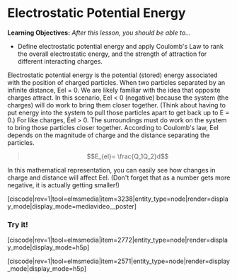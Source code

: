 # Electrostatic Potential Energy

**Learning Objectives:** _After this lesson, you should be able to…_

* Define electrostatic potential energy and apply Coulomb's Law to rank the overall electrostatic energy, and the strength of attraction for different interacting charges.


Electrostatic potential energy is the potential (stored) energy associated with the position of charged particles. When two particles separated by an infinite distance, Eel = 0.  We are likely familiar with the idea that opposite charges attract. In this scenario, Eel < 0 (negative) because the system (the charges) will do work to bring them closer together.  (Think about having to put energy into the system to pull those particles apart to get back up to E = 0.)  For like charges, Eel > 0.  The surroundings must do work on the system to bring those particles closer together.
According to Coulomb's law, Eel depends on the magnitude of charge and the distance separating the particles. 

> $$E_{el}= \frac{Q_1Q_2}d$$

In this mathematical representation, you can easily see how changes in charge and distance will affect Eel. (Don't forget that as a number gets more negative, it is actually getting smaller!)

[ciscode|rev=1|tool=elmsmedia|item=3238|entity_type=node|render=display_mode|display_mode=mediavideo__poster]

### Try it!

[ciscode|rev=1|tool=elmsmedia|item=2772|entity_type=node|render=display_mode|display_mode=h5p]

[ciscode|rev=1|tool=elmsmedia|item=2571|entity_type=node|render=display_mode|display_mode=h5p]


